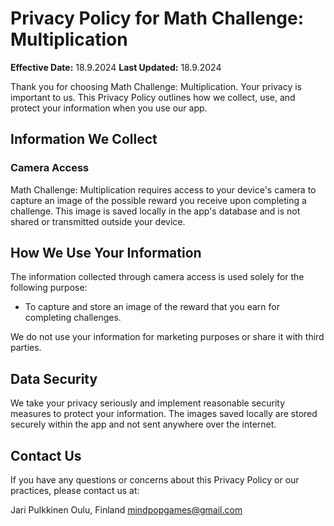 # Privacy Policy for Math Challenge: Multiplication

**Effective Date:** 18.9.2024
**Last Updated:** 18.9.2024

Thank you for choosing Math Challenge: Multiplication. Your privacy is important to us. This Privacy Policy outlines how we collect, use, and protect your information when you use our app.

## Information We Collect

### Camera Access
Math Challenge: Multiplication requires access to your device's camera to capture an image of the possible reward you receive upon completing a challenge. This image is saved locally in the app's database and is not shared or transmitted outside your device.

## How We Use Your Information

The information collected through camera access is used solely for the following purpose:
- To capture and store an image of the reward that you earn for completing challenges.

We do not use your information for marketing purposes or share it with third parties.

## Data Security

We take your privacy seriously and implement reasonable security measures to protect your information. The images saved locally are stored securely within the app and not sent anywhere over the internet.

## Contact Us

If you have any questions or concerns about this Privacy Policy or our practices, please contact us at:

Jari Pulkkinen
Oulu, Finland
mindpopgames@gmail.com

